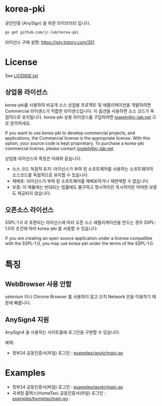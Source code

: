# korea-pki

공인인증 (AnySign) 을 위한 라이브러리 입니다.

```bash
go get github.com/jc-lab/korea-pki
```

라이선스 구매 설명: https://jsty.tistory.com/351

# License

See [LICENSE.txt](./LICENSE.txt)

## 상업용 라이선스

korea-pki를 사용하여 비공개 소스 상업용 프로젝트 및 애플리케이션을 개발하려면 Commercial 라이센스가 적합한 라이센스입니다. 이 옵션을 사용하면 소스 코드가 독점적으로 유지됩니다. korea-pki 상용 라이센스를 구입하려면 joseph@jc-lab.net 으로 문의하세요.

If you want to use korea-pki to develop commercial projects, and applications, the Commercial license is the appropriate license. With this option, your source code is kept proprietary. To purchase a korea-pki commercial license, please contact joseph@jc-lab.net

상업용 라이선스의 특징은 아래와 같습니다.
- 소스 코드 독점적 유지: 라이선스가 부여 된 소프트웨어를 사용하는 소프트웨어의 소스코드를 독점적으로 유지할 수 있습니다.
- 재배포: 라이선스가 부여 된 소프트웨어를 재배포하거나 재판매할 수 없습니다.
- 보증: 이 제품에는 반대되는 법률에도 불구하고 명시적이든 묵시적이든 어떠한 보증도 제공되지 않습니다.

## 오픈소스 라이선스

SSPL-1.0 과 호환되는 라이선스에 따라 오픈 소스 애플리케이션을 만드는 경우 SSPL-1.0의 조건에 따라 korea-pki 를 사용할 수 있습니다.

If you are creating an open source application under a license compatible with the SSPL-1.0, you may use korea-pki under the terms of the SSPL-1.0.

# 특징

## WebBrowser 사용 안함

selenium 이나 Chrome Browser 를 사용하지 않고 오직 Network 만을 이용하기 때문에 빠릅니다.

## AnySign4 지원

AnySign4 을 사용하는 사이트들에 로그인을 구현할 수 있습니다.

예제:

- 정부24 공동인증서(파일) 로그인 : [examples/govkr/main.go](./examples/govkr/main.go)

# Examples

- 정부24 공동인증서(파일) 로그인 : [examples/govkr/main.go](./examples/govkr/main.go)
- 국세청 홈택스(HomeTax) 공동인증서(파일) 로그인 : [examples/hometax/main.go](./examples/hometax/main.go) : 

